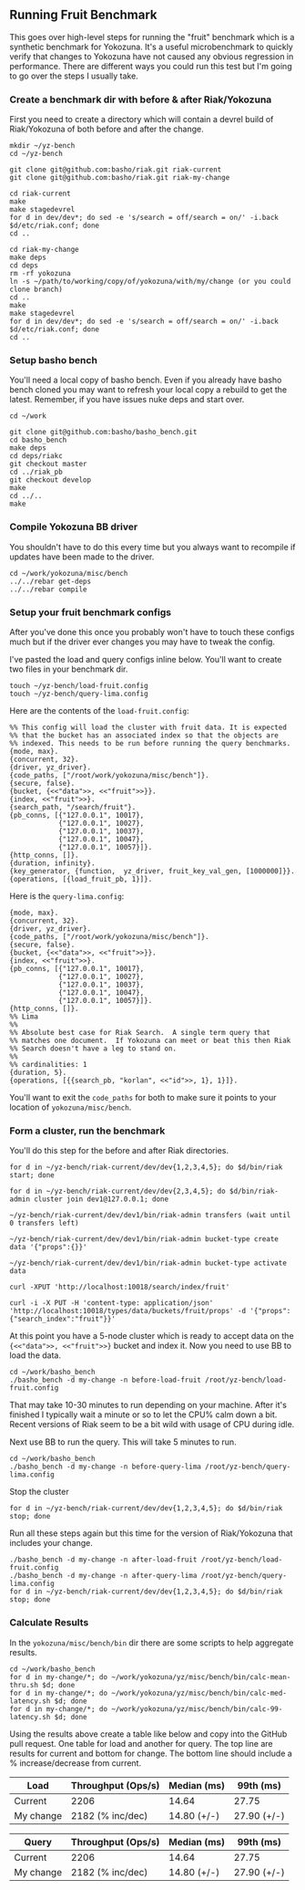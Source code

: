 Running Fruit Benchmark
-----------------------

This goes over high-level steps for running the "fruit" benchmark
which is a synthetic benchmark for Yokozuna. It's a useful
microbenchmark to quickly verify that changes to Yokozuna have not
caused any obvious regression in performance. There are different ways
you could run this test but I'm going to go over the steps I usually
take.

### Create a benchmark dir with before & after Riak/Yokozuna ###

First you need to create a directory which will contain a devrel build
of Riak/Yokozuna of both before and after the change.

```
mkdir ~/yz-bench
cd ~/yz-bench

git clone git@github.com:basho/riak.git riak-current
git clone git@github.com:basho/riak.git riak-my-change

cd riak-current
make
make stagedevrel
for d in dev/dev*; do sed -e 's/search = off/search = on/' -i.back $d/etc/riak.conf; done
cd ..

cd riak-my-change
make deps
cd deps
rm -rf yokozuna
ln -s ~/path/to/working/copy/of/yokozuna/with/my/change (or you could clone branch)
cd ..
make
make stagedevrel
for d in dev/dev*; do sed -e 's/search = off/search = on/' -i.back $d/etc/riak.conf; done
cd ..
```

### Setup basho bench ###

You'll need a local copy of basho bench. Even if you already have
basho bench cloned you may want to refresh your local copy a rebuild
to get the latest.  Remember, if you have issues nuke deps and start
over.

```
cd ~/work

git clone git@github.com:basho/basho_bench.git
cd basho_bench
make deps
cd deps/riakc
git checkout master
cd ../riak_pb
git checkout develop
make
cd ../..
make
```

### Compile Yokozuna BB driver ###

You shouldn't have to do this every time but you always want to
recompile if updates have been made to the driver.

```
cd ~/work/yokozuna/misc/bench
../../rebar get-deps
../../rebar compile
```

### Setup your fruit benchmark configs ###

After you've done this once you probably won't have to touch these
configs much but if the driver ever changes you may have to tweak the
config.

I've pasted the load and query configs inline below. You'll want to
create two files in your benchmark dir.

```
touch ~/yz-bench/load-fruit.config
touch ~/yz-bench/query-lima.config
```

Here are the contents of the `load-fruit.config`:

```
%% This config will load the cluster with fruit data. It is expected
%% that the bucket has an associated index so that the objects are
%% indexed. This needs to be run before running the query benchmarks.
{mode, max}.
{concurrent, 32}.
{driver, yz_driver}.
{code_paths, ["/root/work/yokozuna/misc/bench"]}.
{secure, false}.
{bucket, {<<"data">>, <<"fruit">>}}.
{index, <<"fruit">>}.
{search_path, "/search/fruit"}.
{pb_conns, [{"127.0.0.1", 10017},
            {"127.0.0.1", 10027},
            {"127.0.0.1", 10037},
            {"127.0.0.1", 10047},
            {"127.0.0.1", 10057}]}.
{http_conns, []}.
{duration, infinity}.
{key_generator, {function,  yz_driver, fruit_key_val_gen, [1000000]}}.
{operations, [{load_fruit_pb, 1}]}.
```

Here is the `query-lima.config`:

```
{mode, max}.
{concurrent, 32}.
{driver, yz_driver}.
{code_paths, ["/root/work/yokozuna/misc/bench"]}.
{secure, false}.
{bucket, {<<"data">>, <<"fruit">>}}.
{index, <<"fruit">>}.
{pb_conns, [{"127.0.0.1", 10017},
            {"127.0.0.1", 10027},
            {"127.0.0.1", 10037},
            {"127.0.0.1", 10047},
            {"127.0.0.1", 10057}]}.
{http_conns, []}.
%% Lima
%%
%% Absolute best case for Riak Search.  A single term query that
%% matches one document.  If Yokozuna can meet or beat this then Riak
%% Search doesn't have a leg to stand on.
%%
%% cardinalities: 1
{duration, 5}.
{operations, [{{search_pb, "korlan", <<"id">>, 1}, 1}]}.
```

You'll want to exit the `code_paths` for both to make sure it points
to your location of `yokozuna/misc/bench`.


### Form a cluster, run the benchmark ###

You'll do this step for the before and after Riak directories.

```
for d in ~/yz-bench/riak-current/dev/dev{1,2,3,4,5}; do $d/bin/riak start; done

for d in ~/yz-bench/riak-current/dev/dev{2,3,4,5}; do $d/bin/riak-admin cluster join dev1@127.0.0.1; done

~/yz-bench/riak-current/dev/dev1/bin/riak-admin transfers (wait until 0 transfers left)

~/yz-bench/riak-current/dev/dev1/bin/riak-admin bucket-type create data '{"props":{}}'

~/yz-bench/riak-current/dev/dev1/bin/riak-admin bucket-type activate data

curl -XPUT 'http://localhost:10018/search/index/fruit'

curl -i -X PUT -H 'content-type: application/json' 'http://localhost:10018/types/data/buckets/fruit/props' -d '{"props":{"search_index":"fruit"}}'
```

At this point you have a 5-node cluster which is ready to accept data
on the `{<<"data">>, <<"fruit">>}` bucket and index it. Now you need
to use BB to load the data.

```
cd ~/work/basho_bench
./basho_bench -d my-change -n before-load-fruit /root/yz-bench/load-fruit.config
```

That may take 10-30 minutes to run depending on your machine. After
it's finished I typically wait a minute or so to let the CPU% calm
down a bit. Recent versions of Riak seem to be a bit wild with usage
of CPU during idle.

Next use BB to run the query. This will take 5 minutes to run.

```
cd ~/work/basho_bench
./basho_bench -d my-change -n before-query-lima /root/yz-bench/query-lima.config
```

Stop the cluster

```
for d in ~/yz-bench/riak-current/dev/dev{1,2,3,4,5}; do $d/bin/riak stop; done
```

Run all these steps again but this time for the version of
Riak/Yokozuna that includes your change.

```
./basho_bench -d my-change -n after-load-fruit /root/yz-bench/load-fruit.config
./basho_bench -d my-change -n after-query-lima /root/yz-bench/query-lima.config
for d in ~/yz-bench/riak-current/dev/dev{1,2,3,4,5}; do $d/bin/riak stop; done
```

### Calculate Results ###

In the `yokozuna/misc/bench/bin` dir there are some scripts to help
aggregate results.

```
cd ~/work/basho_bench
for d in my-change/*; do ~/work/yokozuna/yz/misc/bench/bin/calc-mean-thru.sh $d; done
for d in my-change/*; do ~/work/yokozuna/yz/misc/bench/bin/calc-med-latency.sh $d; done
for d in my-change/*; do ~/work/yokozuna/yz/misc/bench/bin/calc-99-latency.sh $d; done
```

Using the results above create a table like below and copy into the
GitHub pull request. One table for load and another for query. The top
line are results for current and bottom for change. The bottom line
should include a % increase/decrease from current.


| Load     | Throughput (Ops/s) | Median (ms)     | 99th (ms)       |
|----------|--------------------|-----------------|-----------------|
|Current   | 2206               | 14.64           | 27.75           |
|My change | 2182 (% inc/dec)   | 14.80 (+/-)     | 27.90 (+/-)     |

| Query    | Throughput (Ops/s) | Median (ms)     | 99th (ms)       |
|----------|--------------------|-----------------|-----------------|
|Current   | 2206               | 14.64           | 27.75           |
|My change | 2182 (% inc/dec)   | 14.80 (+/-)     | 27.90 (+/-)     |


